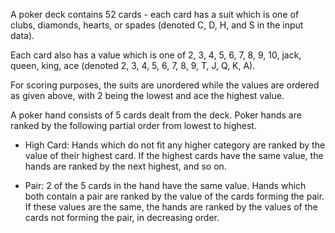 A poker deck contains 52 cards - each card has a suit which
is one of clubs, diamonds, hearts, or spades
(denoted C, D, H, and S in the input data).

Each card also has a value which is one of
2, 3, 4, 5, 6, 7, 8, 9, 10, jack, queen, king, ace
(denoted 2, 3, 4, 5, 6, 7, 8, 9, T, J, Q, K, A).

For scoring purposes, the suits are unordered while the
values are ordered as given above, with 2 being the lowest
and ace the highest value.

A poker hand consists of 5 cards dealt from the deck. Poker
hands are ranked by the following partial order from lowest
to highest.

- High Card: Hands which do not fit any higher category are
ranked by the value of their highest card. If the highest
cards have the same value, the hands are ranked by the next
highest, and so on.

- Pair: 2 of the 5 cards in the hand have the same value. 
Hands which both contain a pair are ranked by the value of the cards forming the pair. 
If these values are the same, the hands are ranked by the values of the cards not forming the pair, 
in decreasing order.